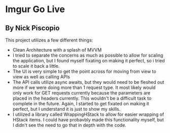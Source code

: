 # Imgur Go Live
## By Nick Piscopio

This project utilizes a few different things:
- Clean Architecture with a splash of MVVM
- I tried to separate the concerns as much as possible to allow for scaling the application, but I found myself fixating on making it perfect, so i tried to scale it back a little.
- The UI is very simple to get the point across for moving from view to view as well as calling APIs
- The API calls utilize async awaits, but they would need to be fleshed out more if we were doing more than 1 request type. It most likely would only work for GET requests currently because the parameters are placed in the headers currently. This wouldn't be a difficult task to complete in the future. Again, I started to get fixated on making it perfect, but I understand it is just to show my skills.
- I utilized a library called WrappingHStack to allow for easier wrapping of HStack items. I could have probavbly made this functionality myself, but I didn't see the need to go that in depth with the code.